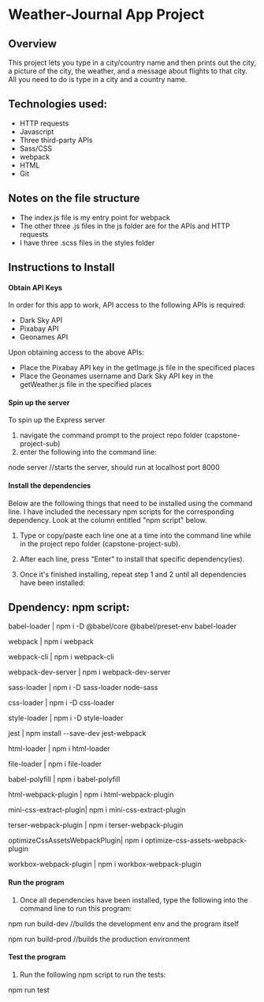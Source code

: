 # Weather-Journal App Project

## Overview
This project lets you type in a city/country name and then prints out the city, a picture of the city, the weather, and a message about flights to that city. All you need to do is type in a city and a country name. 

## Technologies used:
- HTTP requests
- Javascript
- Three third-party APIs
- Sass/CSS
- webpack
- HTML
- Git

## Notes on the file structure
- The index.js file is my entry point for webpack
- The other three .js files in the js folder are for the APIs and HTTP requests
- I have three .scss files in the styles folder

## Instructions to Install
#### Obtain API Keys
In order for this app to work, API access to the following APIs is required:
- Dark Sky API
- Pixabay API
- Geonames API

Upon obtaining access to the above APIs:
- Place the Pixabay API key in the getImage.js file in the specificed places
- Place the Geonames username and Dark Sky API key in the getWeather.js file in the specified places

#### Spin up the server
To spin up the Express server 
1. navigate the command prompt to the project repo folder (capstone-project-sub)
2. enter the following into the command line:

node server          //starts the server, should run at localhost port 8000

#### Install the dependencies
Below are the following things that need to be installed using the command line. I have included the necessary npm scripts for the corresponding dependency. Look at the column entitled "npm script" below. 

1. Type or copy/paste each line one at a time into the command line while in the project repo folder (capstone-project-sub). 

2. After each line, press "Enter" to install that specific dependency(ies).

3. Once it's finished installing, repeat step 1 and 2 until all dependencies have been installed:


Dpendency:                      npm script:
----------------------------------------------------------------------
babel-loader        |   npm i -D @babel/core @babel/preset-env babel-loader

webpack                |   npm i webpack 

webpack-cli            |   npm i webpack-cli

webpack-dev-server     |   npm i webpack-dev-server

sass-loader            |   npm i -D sass-loader node-sass

css-loader             |   npm i -D css-loader

style-loader           |   npm i -D style-loader

jest                   |   npm install --save-dev jest-webpack

html-loader            |   npm i html-loader

file-loader            |   npm i file-loader                    

babel-polyfill         |   npm i babel-polyfill

html-webpack-plugin    |   npm i html-webpack-plugin

mini-css-extract-plugin|   npm i mini-css-extract-plugin

terser-webpack-plugin  |   npm i terser-webpack-plugin

optimizeCssAssetsWebpackPlugin|   npm i optimize-css-assets-webpack-plugin

workbox-webpack-plugin |   npm i workbox-webpack-plugin



#### Run the program
1. Once all dependencies have been installed, type the following into the command line to run this program:

npm run build-dev      //builds the development env and the program itself 

npm run build-prod               //builds the production environment


#### Test the program
1. Run the following npm script to run the tests:

npm run test
